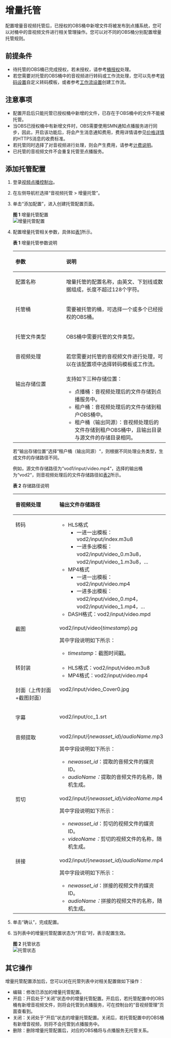 # 增量托管<a name="ZH-CN_TOPIC_0160665142"></a>

配置增量音视频托管后，已授权的OBS桶中新增文件将被发布到点播系统，您可以对桶中的音视频文件进行相关管理操作。您可以对不同的OBS桶分别配置增量托管规则。

## 前提条件<a name="section1878671175110"></a>

-   待托管的OBS桶已完成授权，若未授权，请参考[桶授权](桶授权.md)处理。
-   若您需要对托管的OBS桶中的音视频进行转码或工作流处理，您可以先参考[转码设置](转码设置.md)自定义转码模板，或者参考[工作流设置](工作流设置.md)创建工作流。

## 注意事项<a name="section1912611455720"></a>

-   配置开启后只能托管已授权桶中新增的文件，已存在于OBS桶中的文件不能被托管。
-   当OBS已授权桶中有新增文件时，OBS需要使用SMN通知点播服务进行同步，因此，开启该功能后，将会产生消息通知费用，费用详情请参见[价格详情](https://www.huaweicloud.com/price_detail.html#/smn_detail)的HTTPS消息的收费标准。
-   若托管同时选择了对音视频进行处理，则会产生费用，请参考[计费说明](https://support.huaweicloud.com/price-vod/vod070001.html)。
-   已托管的音视频文件不会重复托管至点播服务。

## 添加托管配置<a name="section14659174185716"></a>

1.  登录[视频点播控制台](视频点播控制台https://console.huaweicloud.com/vod)。
2.  在左侧导航栏选择“音视频托管 \> 增量托管”。
3.  单击“添加配置”，进入创建托管配置页面。

    **图 1**  增量托管配置<a name="fig8752192119443"></a>  
    ![](figures/增量托管配置.png "增量托管配置")

4.  配置增量托管相关参数，具体如[表1](#table205301130152214)所示。

    **表 1**  增量托管参数说明

    <a name="table205301130152214"></a>
    <table><thead align="left"><tr id="row195305309225"><th class="cellrowborder" valign="top" width="33.18%" id="mcps1.2.3.1.1"><p id="p135301530162216"><a name="p135301530162216"></a><a name="p135301530162216"></a>参数</p>
    </th>
    <th class="cellrowborder" valign="top" width="66.82000000000001%" id="mcps1.2.3.1.2"><p id="p8530153072213"><a name="p8530153072213"></a><a name="p8530153072213"></a>说明</p>
    </th>
    </tr>
    </thead>
    <tbody><tr id="row3530830192215"><td class="cellrowborder" valign="top" width="33.18%" headers="mcps1.2.3.1.1 "><p id="p1453043082211"><a name="p1453043082211"></a><a name="p1453043082211"></a>配置名称</p>
    </td>
    <td class="cellrowborder" valign="top" width="66.82000000000001%" headers="mcps1.2.3.1.2 "><p id="p953043011225"><a name="p953043011225"></a><a name="p953043011225"></a>增量托管的配置名称，由英文、下划线或数据组成，长度不超过128个字符。</p>
    </td>
    </tr>
    <tr id="row14530103052216"><td class="cellrowborder" valign="top" width="33.18%" headers="mcps1.2.3.1.1 "><p id="p195306307226"><a name="p195306307226"></a><a name="p195306307226"></a>托管桶</p>
    </td>
    <td class="cellrowborder" valign="top" width="66.82000000000001%" headers="mcps1.2.3.1.2 "><p id="p3530430102214"><a name="p3530430102214"></a><a name="p3530430102214"></a>需要被托管的桶，可选择一个或多个已经授权的OBS桶。</p>
    </td>
    </tr>
    <tr id="row2530163012220"><td class="cellrowborder" valign="top" width="33.18%" headers="mcps1.2.3.1.1 "><p id="p19530183014227"><a name="p19530183014227"></a><a name="p19530183014227"></a>托管文件类型</p>
    </td>
    <td class="cellrowborder" valign="top" width="66.82000000000001%" headers="mcps1.2.3.1.2 "><p id="p16530103042217"><a name="p16530103042217"></a><a name="p16530103042217"></a>OBS桶中需要托管的文件类型。</p>
    </td>
    </tr>
    <tr id="row473465014263"><td class="cellrowborder" valign="top" width="33.18%" headers="mcps1.2.3.1.1 "><p id="p4735135092617"><a name="p4735135092617"></a><a name="p4735135092617"></a>音视频处理</p>
    </td>
    <td class="cellrowborder" valign="top" width="66.82000000000001%" headers="mcps1.2.3.1.2 "><p id="p187356504260"><a name="p187356504260"></a><a name="p187356504260"></a>若您需要对托管的音视频文件进行处理，可以在该配置项中选择转码模板或工作流。</p>
    </td>
    </tr>
    <tr id="row587932916275"><td class="cellrowborder" valign="top" width="33.18%" headers="mcps1.2.3.1.1 "><p id="p1587922922711"><a name="p1587922922711"></a><a name="p1587922922711"></a>输出存储位置</p>
    </td>
    <td class="cellrowborder" valign="top" width="66.82000000000001%" headers="mcps1.2.3.1.2 "><div class="p" id="p15879152932711"><a name="p15879152932711"></a><a name="p15879152932711"></a>支持如下三种存储位置：<a name="ul1975815416352"></a><a name="ul1975815416352"></a><ul id="ul1975815416352"><li>点播桶：音视频处理后的文件存储到点播服务中。</li><li>租户桶：音视频处理后的文件存储到租户OBS桶中。</li><li>租户桶（输出同源）：音视频处理后的文件存储到租户OBS桶中，且输出目录与源文件的存储目录相同。</li></ul>
    </div>
    </td>
    </tr>
    </tbody>
    </table>

    若“输出存储位置“选择“租户桶（输出同源）“，则根据不同处理业务类型，生成文件的存储路径不同。

    例如，源文件存储路径为“vod1/input/video.mp4“，选择的输出桶为“vod2“，则音视频处理后的文件存储路径如[表2](#table34919212005)所示。

    **表 2**  存储路径说明

    <a name="table34919212005"></a>
    <table><thead align="left"><tr id="row3491321305"><th class="cellrowborder" valign="top" width="35.03%" id="mcps1.2.3.1.1"><p id="p94911621904"><a name="p94911621904"></a><a name="p94911621904"></a>音视频处理</p>
    </th>
    <th class="cellrowborder" valign="top" width="64.97%" id="mcps1.2.3.1.2"><p id="p124914211011"><a name="p124914211011"></a><a name="p124914211011"></a>输出文件存储路径</p>
    </th>
    </tr>
    </thead>
    <tbody><tr id="row34915211903"><td class="cellrowborder" valign="top" width="35.03%" headers="mcps1.2.3.1.1 "><p id="p949120211007"><a name="p949120211007"></a><a name="p949120211007"></a>转码</p>
    </td>
    <td class="cellrowborder" valign="top" width="64.97%" headers="mcps1.2.3.1.2 "><a name="ul1669637141411"></a><a name="ul1669637141411"></a><ul id="ul1669637141411"><li>HLS格式<a name="ul10345204116333"></a><a name="ul10345204116333"></a><ul id="ul10345204116333"><li>一进一出模板：vod2/input/index.m3u8</li><li>一进多出模板：vod2/input/video_0.m3u8，vod2/input/video_1.m3u8，...</li></ul>
    </li><li>MP4格式<a name="ul4993152193112"></a><a name="ul4993152193112"></a><ul id="ul4993152193112"><li>一进一出模板：vod2/input/video.mp4</li><li>一进多出模板：vod2/input/video_0.mp4，vod2/input/video_1.mp4，...</li></ul>
    </li><li>DASH格式：vod2/input/video.mpd</li></ul>
    </td>
    </tr>
    <tr id="row1549115211902"><td class="cellrowborder" valign="top" width="35.03%" headers="mcps1.2.3.1.1 "><p id="p1149110219014"><a name="p1149110219014"></a><a name="p1149110219014"></a>截图</p>
    </td>
    <td class="cellrowborder" valign="top" width="64.97%" headers="mcps1.2.3.1.2 "><p id="p1414105910177"><a name="p1414105910177"></a><a name="p1414105910177"></a>vod2/input/video{<em id="i274485315186"><a name="i274485315186"></a><a name="i274485315186"></a>timestamp</em>}.pg</p>
    <div class="p" id="p1688725610223"><a name="p1688725610223"></a><a name="p1688725610223"></a>其中字段说明如下所示：<a name="ul0439116102312"></a><a name="ul0439116102312"></a><ul id="ul0439116102312"><li><em id="i1589754801812"><a name="i1589754801812"></a><a name="i1589754801812"></a>timestamp</em>：截图时间戳。</li></ul>
    </div>
    </td>
    </tr>
    <tr id="row149110216015"><td class="cellrowborder" valign="top" width="35.03%" headers="mcps1.2.3.1.1 "><p id="p144921214010"><a name="p144921214010"></a><a name="p144921214010"></a>转封装</p>
    </td>
    <td class="cellrowborder" valign="top" width="64.97%" headers="mcps1.2.3.1.2 "><a name="ul1597655413118"></a><a name="ul1597655413118"></a><ul id="ul1597655413118"><li>HLS格式：vod2/input/video.m3u8</li><li>MP4格式：vod2/input/video.mp4</li></ul>
    </td>
    </tr>
    <tr id="row665510181523"><td class="cellrowborder" valign="top" width="35.03%" headers="mcps1.2.3.1.1 "><p id="p16655111819212"><a name="p16655111819212"></a><a name="p16655111819212"></a>封面（上传封面+截图封面）</p>
    </td>
    <td class="cellrowborder" valign="top" width="64.97%" headers="mcps1.2.3.1.2 "><p id="p164911217010"><a name="p164911217010"></a><a name="p164911217010"></a>vod2/input/video_Cover0.jpg</p>
    </td>
    </tr>
    <tr id="row519815111319"><td class="cellrowborder" valign="top" width="35.03%" headers="mcps1.2.3.1.1 "><p id="p9198611338"><a name="p9198611338"></a><a name="p9198611338"></a>字幕</p>
    </td>
    <td class="cellrowborder" valign="top" width="64.97%" headers="mcps1.2.3.1.2 "><p id="p19198411318"><a name="p19198411318"></a><a name="p19198411318"></a>vod2/input/cc_1.srt</p>
    </td>
    </tr>
    <tr id="row93212014532"><td class="cellrowborder" valign="top" width="35.03%" headers="mcps1.2.3.1.1 "><p id="p1932261418316"><a name="p1932261418316"></a><a name="p1932261418316"></a>音频提取</p>
    </td>
    <td class="cellrowborder" valign="top" width="64.97%" headers="mcps1.2.3.1.2 "><p id="p310714597241"><a name="p310714597241"></a><a name="p310714597241"></a>vod2/input/{<em id="i6107125916247"><a name="i6107125916247"></a><a name="i6107125916247"></a>newasset_id</em>}/<em id="i1340132816269"><a name="i1340132816269"></a><a name="i1340132816269"></a>audioName</em>.mp3</p>
    <div class="p" id="p4866142911254"><a name="p4866142911254"></a><a name="p4866142911254"></a>其中字段说明如下所示：<a name="ul1776843715251"></a><a name="ul1776843715251"></a><ul id="ul1776843715251"><li><em id="i177701332192514"><a name="i177701332192514"></a><a name="i177701332192514"></a>newasset_id</em>：提取的音频文件的媒资ID。</li><li><em id="i1634519552619"><a name="i1634519552619"></a><a name="i1634519552619"></a>audioName：</em>提取的音频文件的名称，随机生成。</li></ul>
    </div>
    </td>
    </tr>
    <tr id="row1183030039"><td class="cellrowborder" valign="top" width="35.03%" headers="mcps1.2.3.1.1 "><p id="p12183830037"><a name="p12183830037"></a><a name="p12183830037"></a>剪切</p>
    </td>
    <td class="cellrowborder" valign="top" width="64.97%" headers="mcps1.2.3.1.2 "><p id="p920244622819"><a name="p920244622819"></a><a name="p920244622819"></a>vod2/input/{<em id="i8202154617283"><a name="i8202154617283"></a><a name="i8202154617283"></a>newasset_id</em>}/<em id="i1720284619282"><a name="i1720284619282"></a><a name="i1720284619282"></a>videoName</em>.mp4</p>
    <div class="p" id="p1520234682819"><a name="p1520234682819"></a><a name="p1520234682819"></a>其中字段说明如下所示：<a name="ul152021146142810"></a><a name="ul152021146142810"></a><ul id="ul152021146142810"><li><em id="i202021046152818"><a name="i202021046152818"></a><a name="i202021046152818"></a>newasset_id</em>：剪切的视频文件的媒资ID。</li><li><em id="i1510412405292"><a name="i1510412405292"></a><a name="i1510412405292"></a>videoName：</em>剪切的视频文件的名称，随机生成。</li></ul>
    </div>
    </td>
    </tr>
    <tr id="row629635418416"><td class="cellrowborder" valign="top" width="35.03%" headers="mcps1.2.3.1.1 "><p id="p32971154240"><a name="p32971154240"></a><a name="p32971154240"></a>拼接</p>
    </td>
    <td class="cellrowborder" valign="top" width="64.97%" headers="mcps1.2.3.1.2 "><p id="p15323447162814"><a name="p15323447162814"></a><a name="p15323447162814"></a>vod2/input/{<em id="i153230479287"><a name="i153230479287"></a><a name="i153230479287"></a>newasset_id</em>}/<em id="i032334742819"><a name="i032334742819"></a><a name="i032334742819"></a>audioName</em>.mp4</p>
    <div class="p" id="p163237474281"><a name="p163237474281"></a><a name="p163237474281"></a>其中字段说明如下所示：<a name="ul9323184772815"></a><a name="ul9323184772815"></a><ul id="ul9323184772815"><li><em id="i15323174714286"><a name="i15323174714286"></a><a name="i15323174714286"></a>newasset_id</em>：拼接的视频文件的媒资ID。</li><li><em id="i04551748142911"><a name="i04551748142911"></a><a name="i04551748142911"></a>audioName：</em>拼接的视频文件的名称，随机生成。</li></ul>
    </div>
    </td>
    </tr>
    </tbody>
    </table>

5.  单击“确认”，完成配置。
6.  当列表中的增量托管配置状态为“开启”时，表示配置生效。

    **图 2**  托管状态<a name="fig8457183744412"></a>  
    ![](figures/托管状态.png "托管状态")


## 其它操作<a name="section1680216589810"></a>

增量托管配置添加后，您可以对在托管列表中对相关配置做如下操作：

-   编辑：修改已添加的增量托管配置。
-   开启：开启处于“关闭”状态中的增量托管配置。开启后，若托管配置中的OBS桶有新增音视频文件，则将会托管到点播服务，可在控制台的“音视频管理”页面查看到。
-   关闭：关闭处于“开启”状态的增量托管配置。关闭后，若托管配置中的OBS桶有新增音视频，则将不会托管到点播服务中。
-   删除：删除增量托管配置后，对应的OBS桶将与点播服务无托管关系。

